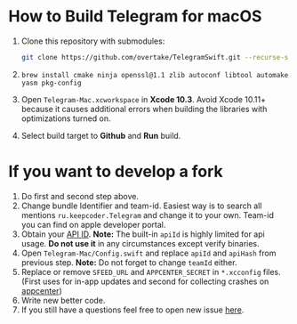 # How to Build Telegram for macOS

1. Clone this repository with submodules:
	
	```sh
	git clone https://github.com/overtake/TelegramSwift.git --recurse-submodules
	```
2.  ```brew install cmake ninja openssl@1.1 zlib autoconf libtool automake yasm pkg-config```
3. Open `Telegram-Mac.xcworkspace` in **Xcode 10.3**.  Avoid Xcode 10.11+ because it causes additional errors when building the libraries with optimizations turned on.  
4. Select build target to **Github** and **Run** build.



# If you want to develop a fork

1. Do first and second step above.
2. Change bundle Identifier and team-id. Easiest way is to search all mentions `ru.keepcoder.Telegram` and change it to your own. Team-id you can find on apple developer portal.
3. Obtain your [API ID](https://core.telegram.org/api/obtaining_api_id). **Note:** The built-in `apiId` is highly limited for api usage. **Do not use it** in any circumstances except verify binaries.
4. Open `Telegram-Mac/Config.swift` and replace `apiId` and `apiHash` from previous step. **Note:** Do not forget to change `teamId` either.
5. Replace or remove `SFEED_URL` and  `APPCENTER_SECRET`  in `*.xcconfig` files. (First uses for in-app updates and second for collecting crashes on [appcenter](https://appcenter.ms))
6. Write new better code.
7. If you still have a questions feel free to open new issue [here](https://github.com/overtake/TelegramSwift/issues/new).

